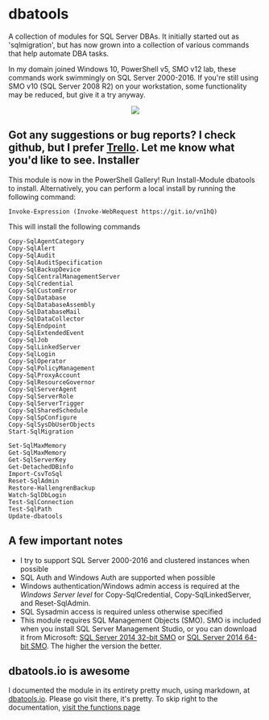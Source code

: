 # dbatools
A collection of modules for SQL Server DBAs. It initially started out as 'sqlmigration', but has now grown into a collection of various commands that help automate DBA tasks.

In my domain joined Windows 10, PowerShell v5, SMO v12 lab, these commands work swimmingly on SQL Server 2000-2016. If you're still using SMO v10 (SQL Server 2008 R2) on your workstation, some functionality may be reduced, but give it a try anyway. 

<p align="center"><img src=https://blog.netnerds.net/wp-content/uploads/2016/05/dbatools.png></p>

Got any suggestions or bug reports? I check github, but I prefer <a href=https://trello.com/b/LcvGHeTF/dbatools>Trello</a>. Let me know what you'd like to see.
Installer
--------------
This module is now in the PowerShell Gallery! Run Install-Module dbatools to install. Alternatively, you can perform a local install by running the following command:


	Invoke-Expression (Invoke-WebRequest https://git.io/vn1hQ)

This will install the following commands

	Copy-SqlAgentCategory
	Copy-SqlAlert
	Copy-SqlAudit
	Copy-SqlAuditSpecification
	Copy-SqlBackupDevice
	Copy-SqlCentralManagementServer
	Copy-SqlCredential
	Copy-SqlCustomError
	Copy-SqlDatabase
	Copy-SqlDatabaseAssembly
	Copy-SqlDatabaseMail
	Copy-SqlDataCollector
	Copy-SqlEndpoint
	Copy-SqlExtendedEvent
	Copy-SqlJob
	Copy-SqlLinkedServer
	Copy-SqlLogin
	Copy-SqlOperator
	Copy-SqlPolicyManagement
	Copy-SqlProxyAccount
	Copy-SqlResourceGovernor
	Copy-SqlServerAgent
	Copy-SqlServerRole
	Copy-SqlServerTrigger
	Copy-SqlSharedSchedule
	Copy-SqlSpConfigure
	Copy-SqlSysDbUserObjects
	Start-SqlMigration
	
	Set-SqlMaxMemory
    Get-SqlMaxMemory
    Get-SqlServerKey
    Get-DetachedDBinfo
	Import-CsvToSql
    Reset-SqlAdmin
    Restore-HallengrenBackup
    Watch-SqlDbLogin
	Test-SqlConnection
	Test-SqlPath
    Update-dbatools

A few important notes
--------------
 - I try to support SQL Server 2000-2016 and clustered instances when possible
 - SQL Auth and Windows Auth are supported when possible
 - Windows authentication/Windows admin access is required at the *Windows Server level* for Copy-SqlCredential, Copy-SqlLinkedServer, and Reset-SqlAdmin.
 - SQL Sysadmin access is required unless otherwise specified
 - This module requires SQL Management Objects (SMO). SMO is included when you install SQL Server Management Studio, or you can download it from Microsoft: [SQL Server 2014 32-bit SMO](http://download.microsoft.com/download/1/3/0/13089488-91FC-4E22-AD68-5BE58BD5C014/ENU/x86/SharedManagementObjects.msi) or [SQL Server 2014 64-bit SMO](http://download.microsoft.com/download/1/3/0/13089488-91FC-4E22-AD68-5BE58BD5C014/ENU/x64/SharedManagementObjects.msi). The higher the version the better.


dbatools.io is awesome
--------------
I documented the module in its entirety pretty much, using markdown, at [dbatools.io](https://dbatools.io). Please go visit there, it's pretty. To skip right to the documentation, [visit the functions page](https://dbatools.io/functions/)